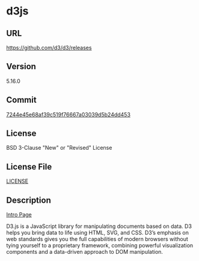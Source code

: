 # d3js

## URL

https://github.com/d3/d3/releases

## Version

5.16.0

## Commit

[7244e45e68af39c519f76667a03039d5b24dd453](https://github.com/d3/d3/releases/tag/v5.16.0)

## License

BSD 3-Clause "New" or "Revised" License

## License File

[LICENSE](repo/LICENSE)

## Description

[Intro Page](https://d3js.org/)

D3.js is a JavaScript library for manipulating documents based on data. D3 helps you bring data to life using HTML, SVG, and CSS. D3’s emphasis on web standards gives you the full capabilities of modern browsers without tying yourself to a proprietary framework, combining powerful visualization components and a data-driven approach to DOM manipulation.
